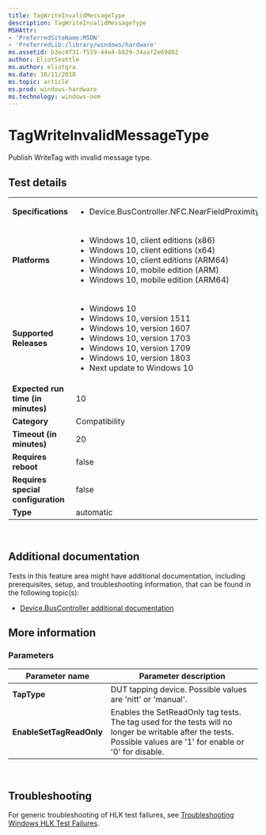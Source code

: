 ```yaml
---
title: TagWriteInvalidMessageType
description: TagWriteInvalidMessageType
MSHAttr:
- 'PreferredSiteName:MSDN'
- 'PreferredLib:/library/windows/hardware'
ms.assetid: b3ec4f31-f559-44e4-b829-34aaf2e69802
author: EliotSeattle
ms.author: eliotgra
ms.date: 10/11/2018
ms.topic: article
ms.prod: windows-hardware
ms.technology: windows-oem
---
```


# <span id="p_hlk_test.804f46dc-f5fd-4b4d-b7f5-9952136acadf"></span>TagWriteInvalidMessageType


Publish WriteTag with invalid message type.

## Test details
|||
|---|---|
| **Specifications**  | <ul><li>Device.BusController.NFC.NearFieldProximity.TagOperation</li></ul> |  
| **Platforms**   | <ul><li>Windows 10, client editions (x86)</li><li>Windows 10, client editions (x64)</li><li>Windows 10, client editions (ARM64)</li><li>Windows 10, mobile edition (ARM)</li><li>Windows 10, mobile edition (ARM64)</li></ul> |
| **Supported Releases** | <ul><li>Windows 10</li><li>Windows 10, version 1511</li><li>Windows 10, version 1607</li><li>Windows 10, version 1703</li><li>Windows 10, version 1709</li><li>Windows 10, version 1803</li><li>Next update to Windows 10</li></ul> |
|**Expected run time (in minutes)**| 10 |
|**Category**| Compatibility |
|**Timeout (in minutes)**| 20 |
|**Requires reboot**| false |
|**Requires special configuration**| false |
|**Type**| automatic |

 

## <span id="Additional_documentation"></span><span id="additional_documentation"></span><span id="ADDITIONAL_DOCUMENTATION"></span>Additional documentation


Tests in this feature area might have additional documentation, including prerequisites, setup, and troubleshooting information, that can be found in the following topic(s):

-   [Device.BusController additional documentation](device-buscontroller-additional-documentation.md)

## <span id="More_information"></span><span id="more_information"></span><span id="MORE_INFORMATION"></span>More information


### <span id="Parameters"></span><span id="parameters"></span><span id="PARAMETERS"></span>Parameters

| Parameter name           | Parameter description                                                                                                                                            |
|--------------------------|------------------------------------------------------------------------------------------------------------------------------------------------------------------|
| **TapType**              | DUT tapping device. Possible values are 'nitt' or 'manual'.                                                                                                      |
| **EnableSetTagReadOnly** | Enables the SetReadOnly tag tests. The tag used for the tests will no longer be writable after the tests. Possible values are '1' for enable or '0' for disable. |

 

## <span id="Troubleshooting"></span><span id="troubleshooting"></span><span id="TROUBLESHOOTING"></span>Troubleshooting


For generic troubleshooting of HLK test failures, see [Troubleshooting Windows HLK Test Failures](..\user\troubleshooting-windows-hlk-test-failures.md).

 

 






